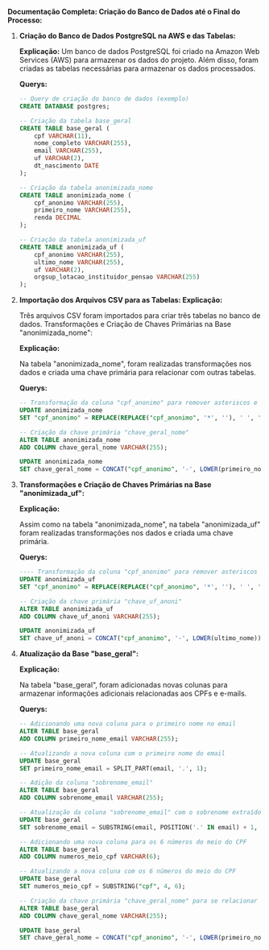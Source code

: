 **Documentação Completa: Criação do Banco de Dados até o Final do Processo:**

1. **Criação do Banco de Dados PostgreSQL na AWS e das Tabelas:**

   **Explicação:**
   Um banco de dados PostgreSQL foi criado na Amazon Web Services (AWS) para armazenar os dados do projeto. Além disso, foram criadas as tabelas necessárias para armazenar os dados processados.

   **Querys:**
   ```sql
   -- Query de criação do banco de dados (exemplo)
   CREATE DATABASE postgres;

   -- Criação da tabela base_geral
   CREATE TABLE base_geral (
       cpf VARCHAR(11),
       nome_completo VARCHAR(255),
       email VARCHAR(255),
       uf VARCHAR(2),
       dt_nascimento DATE 
   );

   -- Criação da tabela anonimizada_nome
   CREATE TABLE anonimizada_nome (
       cpf_anonimo VARCHAR(255),
       primeiro_nome VARCHAR(255),
       renda DECIMAL
   );

   -- Criação da tabela anonimizada_uf
   CREATE TABLE anonimizada_uf (
       cpf_anonimo VARCHAR(255),
       ultimo_nome VARCHAR(255),
       uf VARCHAR(2),
       orgsup_lotacao_instituidor_pensao VARCHAR(255)
   );

2. **Importação dos Arquivos CSV para as Tabelas: Explicação:**

    Três arquivos CSV foram importados para criar três tabelas no banco de dados.
    Transformações e Criação de Chaves Primárias na Base "anonimizada_nome":
    
    **Explicação:**
    
    Na tabela "anonimizada_nome", foram realizadas transformações nos dados e criada uma chave primária para relacionar com outras tabelas.

    **Querys:**
    ```sql
    -- Transformação da coluna "cpf_anonimo" para remover asteriscos e espaços em branco
    UPDATE anonimizada_nome
    SET "﻿cpf_anonimo" = REPLACE(REPLACE("﻿cpf_anonimo", '*', ''), ' ', '');
    
    -- Criação da chave primária "chave_geral_nome"
    ALTER TABLE anonimizada_nome
    ADD COLUMN chave_geral_nome VARCHAR(255);
    
    UPDATE anonimizada_nome
    SET chave_geral_nome = CONCAT("﻿cpf_anonimo", '-', LOWER(primeiro_nome));
    ```
    
3. **Transformações e Criação de Chaves Primárias na Base "anonimizada_uf":**

    **Explicação:**
    
    Assim como na tabela "anonimizada_nome", na tabela "anonimizada_uf" foram realizadas transformações nos dados e criada uma chave primária.

    **Querys:**
    ```sql
    ---- Transformação da coluna "cpf_anonimo" para remover asteriscos e espaços em branco
    UPDATE anonimizada_uf
    SET "﻿cpf_anonimo" = REPLACE(REPLACE("﻿cpf_anonimo", '*', ''), ' ', '');
    
    -- Criação da chave primária "chave_uf_anoni"
    ALTER TABLE anonimizada_uf
    ADD COLUMN chave_uf_anoni VARCHAR(255);
    
    UPDATE anonimizada_uf
    SET chave_uf_anoni = CONCAT("﻿cpf_anonimo", '-', LOWER(ultimo_nome));
    ```

4. **Atualização da Base "base_geral":**

    **Explicação:**
    
    Na tabela "base_geral", foram adicionadas novas colunas para armazenar informações adicionais relacionadas aos CPFs e e-mails.

    **Querys:**
    ```sql
    -- Adicionando uma nova coluna para o primeiro nome no email
    ALTER TABLE base_geral
    ADD COLUMN primeiro_nome_email VARCHAR(255);

    -- Atualizando a nova coluna com o primeiro nome do email
    UPDATE base_geral
    SET primeiro_nome_email = SPLIT_PART(email, '.', 1);

    -- Adição da coluna "sobrenome_email"
    ALTER TABLE base_geral
    ADD COLUMN sobrenome_email VARCHAR(255);

    -- Atualização da coluna "sobrenome_email" com o sobrenome extraído do endereço de e-mail
    UPDATE base_geral
    SET sobrenome_email = SUBSTRING(email, POSITION('.' IN email) + 1, POSITION('@' IN email) - POSITION('.' IN email) - 1);

    -- Adicionando uma nova coluna para os 6 números do meio do CPF
    ALTER TABLE base_geral
    ADD COLUMN numeros_meio_cpf VARCHAR(6);

    -- Atualizando a nova coluna com os 6 números do meio do CPF
    UPDATE base_geral
    SET numeros_meio_cpf = SUBSTRING("﻿cpf", 4, 6);

    -- Criação da chave primária "chave_geral_nome" para se relacionar com anonimizada_nome
    ALTER TABLE base_geral
    ADD COLUMN chave_geral_nome VARCHAR(255);

    UPDATE base_geral
    SET chave_geral_nome = CONCAT("﻿cpf_anonimo", '-', LOWER(primeiro_nome));
    ```
 
  
